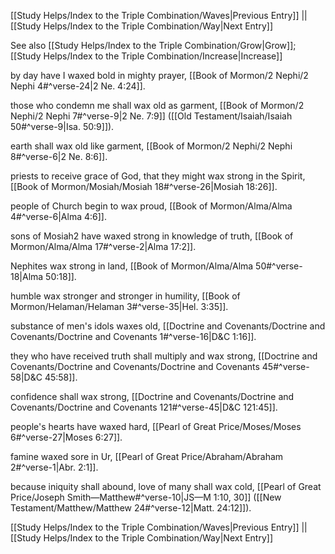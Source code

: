 [[Study Helps/Index to the Triple Combination/Waves|Previous Entry]]  ||  [[Study Helps/Index to the Triple Combination/Way|Next Entry]]

 See also [[Study Helps/Index to the Triple Combination/Grow|Grow]]; [[Study Helps/Index to the Triple Combination/Increase|Increase]]

 by day have I waxed bold in mighty prayer, [[Book of Mormon/2 Nephi/2 Nephi 4#^verse-24|2 Ne. 4:24]].

 those who condemn me shall wax old as garment, [[Book of Mormon/2 Nephi/2 Nephi 7#^verse-9|2 Ne. 7:9]] ([[Old Testament/Isaiah/Isaiah 50#^verse-9|Isa. 50:9]]).

 earth shall wax old like garment, [[Book of Mormon/2 Nephi/2 Nephi 8#^verse-6|2 Ne. 8:6]].

 priests to receive grace of God, that they might wax strong in the Spirit, [[Book of Mormon/Mosiah/Mosiah 18#^verse-26|Mosiah 18:26]].

 people of Church begin to wax proud, [[Book of Mormon/Alma/Alma 4#^verse-6|Alma 4:6]].

 sons of Mosiah2 have waxed strong in knowledge of truth, [[Book of Mormon/Alma/Alma 17#^verse-2|Alma 17:2]].

 Nephites wax strong in land, [[Book of Mormon/Alma/Alma 50#^verse-18|Alma 50:18]].

 humble wax stronger and stronger in humility, [[Book of Mormon/Helaman/Helaman 3#^verse-35|Hel. 3:35]].

 substance of men's idols waxes old, [[Doctrine and Covenants/Doctrine and Covenants/Doctrine and Covenants 1#^verse-16|D&C 1:16]].

 they who have received truth shall multiply and wax strong, [[Doctrine and Covenants/Doctrine and Covenants/Doctrine and Covenants 45#^verse-58|D&C 45:58]].

 confidence shall wax strong, [[Doctrine and Covenants/Doctrine and Covenants/Doctrine and Covenants 121#^verse-45|D&C 121:45]].

 people's hearts have waxed hard, [[Pearl of Great Price/Moses/Moses 6#^verse-27|Moses 6:27]].

 famine waxed sore in Ur, [[Pearl of Great Price/Abraham/Abraham 2#^verse-1|Abr. 2:1]].

 because iniquity shall abound, love of many shall wax cold, [[Pearl of Great Price/Joseph Smith—Matthew#^verse-10|JS—M 1:10, 30]] ([[New Testament/Matthew/Matthew 24#^verse-12|Matt. 24:12]]).

[[Study Helps/Index to the Triple Combination/Waves|Previous Entry]]  ||  [[Study Helps/Index to the Triple Combination/Way|Next Entry]]